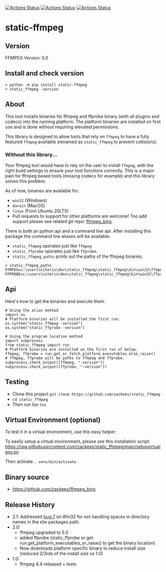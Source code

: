 
[![Actions Status](https://github.com/zackees/static_ffmpeg/workflows/MacOS_Tests/badge.svg)](https://github.com/zackees/static_ffmpeg/actions/workflows/push_macos.yml)
[![Actions Status](https://github.com/zackees/static_ffmpeg/workflows/Win_Tests/badge.svg)](https://github.com/zackees/static_ffmpeg/actions/workflows/push_win.yml)
[![Actions Status](https://github.com/zackees/static_ffmpeg/workflows/Ubuntu_Tests/badge.svg)](https://github.com/zackees/static_ffmpeg/actions/workflows/push_ubuntu.yml)

# static-ffmpeg


## Version
FFMPEG Version: 5.0

## Install and check version

```
> python -m pip install static-ffmpeg
> static_ffmpeg -version
```

## About

This tool installs binaries for ffmpeg and ffprobe binary (with all plugins and codecs) into the running platform. The platform binaries are installed on first use and is done without requiring elevated permissions.

This library is designed to allow tools that rely on `ffmpeg` to have a fully featured `ffmpeg` available (renamed as `static_ffmpeg` to prevent collisions).

### Without this library...

Your ffmpeg tool would have to rely on the user to install `ffmpeg`, with the right build settings to ensure your tool functions correctly. This is a major pain for ffmpeg based tools (missing codecs for example) and this library solves this problem.

As of now, binaries are available for:
  * `win32` (Windows)
  * `darwin` (MacOS)
  * `linux` (From Ubuntu 20LTS)
  * Pull requests to support for other platforms are welcome! Too add support please see related git repo: [ffmpeg_bins](https://github.com/zackees/ffmpeg_bins).

There is both an python api and a command line api. After installing this package the command line aliases will be available:

  * `static_ffmpeg` operates just like `ffmpeg`
  * `static_ffprobe` operates just like `ffprobe`.
  * `static_ffmpeg_paths` prints out the paths of the ffmpeg binaries.

```
> static_ffmpeg_paths
FFMPEG=c:\users\niteris\dev\static_ffmpeg\static_ffmpeg\bin\win32\ffmpeg.exe
FFPROBE=c:\users\niteris\dev\static_ffmpeg\static_ffmpeg\bin\win32\ffprobe.exe
```

## Api

Here's how to get the binaries and execute them.

```
# Using the alias method
import os
# Platform binaries will be installed the first run.
os.system("static_ffmpeg -version")
os.system("static_ffprobe -version")
```


```
# Using the program location method
import subprocess
from static_ffmpeg import run
# Platform binaries are installed on the first run of below.
ffmpeg, ffprobe = run.get_or_fetch_platform_executables_else_raise()
# ffmpeg, ffprobe will be paths to ffmpeg and ffprobe.
subprocess.check_output([ffmpeg, "-version"])
subprocess.check_output([ffprobe, "-version"])
```


## Testing

  * Clone this project `git clone https://github.com/zackees/static_ffmpeg`
  * `cd static_ffmpeg`
  * Then run tox `tox`


## Virtual Environment (optional)

To test it in a virtual environment, use this easy helper:

To easily setup a virtual environment, please see this installation script:
https://raw.githubusercontent.com/zackees/static_ffmpeg/main/setupvirtualenv.py

Then activate `. venv/bin/activate`

## Binary source
  * https://github.com/zackees/ffmpeg_bins


## Release History
  * 2.1: Addressed [bug 7](https://github.com/zackees/static_ffmpeg/issues/7) on Win32 for not handling spaces in directory names in the site packages path.
  * 2.0:
    * ffmpeg upgraded to 5.0
    * added ffprobe (static_ffprobe or get run.get_platform_executables_or_raise() to get the binary location)
    * Now downloads platform specific binary to reduce install size (reduced 2/3rds of the install size vs 1.0)
  * 1.0:
    * ffmpeg 4.4 released + tests
